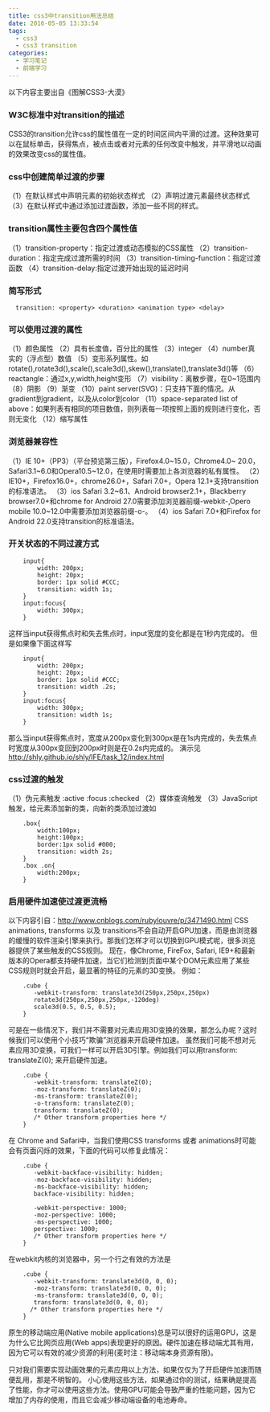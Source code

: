 ```yaml
---
title: css3中transition用法总结
date: 2016-05-05 13:33:54
tags: 
  - css3
  - css3 transition
categories:
  - 学习笔记
  - 前端学习
---
```


以下内容主要出自《图解CSS3-大漠》

### W3C标准中对transition的描述
CSS3的transition允许css的属性值在一定的时间区间内平滑的过渡。这种效果可以在鼠标单击，获得焦点，被点击或者对元素的任何改变中触发，并平滑地以动画的效果改变css的属性值。
<!-- more -->
### css中创建简单过渡的步骤
  （1）在默认样式中声明元素的初始状态样式
  （2）声明过渡元素最终状态样式
  （3）在默认样式中通过添加过渡函数，添加一些不同的样式。 
### transition属性主要包含四个属性值
  （1）transition-property：指定过渡或动态模拟的CSS属性
  （2）transition-duration：指定完成过渡所需的时间
  （3）transition-timing-function：指定过渡函数
  （4）transition-delay:指定过渡开始出现的延迟时间
### 简写形式
      transition: <property> <duration> <animation type> <delay>
### 可以使用过渡的属性
  （1）颜色属性
  （2）具有长度值，百分比的属性
  （3）integer
  （4）number真实的（浮点型）数值
  （5）变形系列属性。如rotate(),rotate3d(),scale(),scale3d(),skew(),translate(),translate3d()等
  （6）reactangle：通过x,y,width,height变形
  （7）visibility：离散步骤，在0~1范围内
  （8）阴影
  （9）渐变
  （10）paint server(SVG)：只支持下面的情况。从gradient到gradient，以及从color到color
  （11）space-separated list of above：如果列表有相同的项目数值，则列表每一项按照上面的规则进行变化，否则无变化
  （12）缩写属性
### 浏览器兼容性
  （1）IE 10+（PP3）（平台预览第三版），Firefox4.0~15.0，Chrome4.0~	20.0，Safari3.1~6.0和Opera10.5~12.0，在使用时需要加上各浏览器的私有属性。
  （2）IE10+，Firefox16.0+，chrome26.0+，Safari 7.0+，Opera 12.1+支持transition的标准语法。
  （3）ios Safari 3.2~6.1、Android browser2.1+，Blackberry browser7.0+和chrome for Android 27.0需要添加浏览器前缀-webkit-,Opero mobile 10.0~12.0中需要添加浏览器前缀-o-。
  （4）ios Safari 7.0+和Firefox for Android 22.0支持transition的标准语法。
### 开关状态的不同过渡方式
		input{
			width: 200px;
			height: 20px;
			border: 1px solid #CCC;
			transition: width 1s;
		}
		input:focus{
			width: 300px;
		}
这样当input获得焦点时和失去焦点时，input宽度的变化都是在1秒内完成的。
但是如果像下面这样写

		input{
			width: 200px;
			height: 20px;
			border: 1px solid #CCC;
			transition: width .2s;
		}
		input:focus{
			width: 300px;
			transition: width 1s;
		}
那么当input获得焦点时，宽度从200px变化到300px是在1s内完成的，失去焦点时宽度从300px变回到200px时则是在0.2s内完成的。
演示见 http://shly.github.io/shly/IFE/task_12/index.html
### css过渡的触发
（1）伪元素触发 :active :focus :checked
（2）媒体查询触发
（3）JavaScript触发，给元素添加新的类，向新的类添加过渡如

		.box{
			width:100px;
			height:100px;
			border:1px solid #000;
			transition: width 2s;
		}
		.box .on{
			width:200px;
		}
### 启用硬件加速使过渡更流畅
   以下内容引自：<http://www.cnblogs.com/rubylouvre/p/3471490.html>
   CSS animations, transforms 以及 transitions不会自动开启GPU加速，而是由浏览器的缓慢的软件渲染引擎来执行。那我们怎样才可以切换到GPU模式呢，很多浏览器提供了某些触发的CSS规则。
   现在，像Chrome, FireFox, Safari, IE9+和最新版本的Opera都支持硬件加速，当它们检测到页面中某个DOM元素应用了某些CSS规则时就会开启，最显著的特征的元素的3D变换。
   例如：

		.cube {
		   -webkit-transform: translate3d(250px,250px,250px)
		   rotate3d(250px,250px,250px,-120deg)
		   scale3d(0.5, 0.5, 0.5);
		}
可是在一些情况下，我们并不需要对元素应用3D变换的效果，那怎么办呢？这时候我们可以使用个小技巧“欺骗”浏览器来开启硬件加速。
虽然我们可能不想对元素应用3D变换，可我们一样可以开启3D引擎。例如我们可以用transform: translateZ(0); 来开启硬件加速。

		.cube {
		   -webkit-transform: translateZ(0);
		   -moz-transform: translateZ(0);
		   -ms-transform: translateZ(0);
		   -o-transform: translateZ(0);
		   transform: translateZ(0);
		   /* Other transform properties here */
		}
   在 Chrome and Safari中，当我们使用CSS transforms 或者 animations时可能会有页面闪烁的效果，下面的代码可以修复此情况：

		.cube {
		   -webkit-backface-visibility: hidden;
		   -moz-backface-visibility: hidden;
		   -ms-backface-visibility: hidden;
		   backface-visibility: hidden;
		 
		   -webkit-perspective: 1000;
		   -moz-perspective: 1000;
		   -ms-perspective: 1000;
		   perspective: 1000;
		   /* Other transform properties here */
		}
   在webkit内核的浏览器中，另一个行之有效的方法是

		.cube {
		   -webkit-transform: translate3d(0, 0, 0);
		   -moz-transform: translate3d(0, 0, 0);
		   -ms-transform: translate3d(0, 0, 0);
		   transform: translate3d(0, 0, 0);
		  /* Other transform properties here */
		}
原生的移动端应用(Native mobile applications)总是可以很好的运用GPU，这是为什么它比网页应用(Web apps)表现更好的原因。硬件加速在移动端尤其有用，因为它可以有效的减少资源的利用(麦时注：移动端本身资源有限)。

只对我们需要实现动画效果的元素应用以上方法，如果仅仅为了开启硬件加速而随便乱用，那是不明智的。
小心使用这些方法，如果通过你的测试，结果确是提高了性能，你才可以使用这些方法。使用GPU可能会导致严重的性能问题，因为它增加了内存的使用，而且它会减少移动端设备的电池寿命。